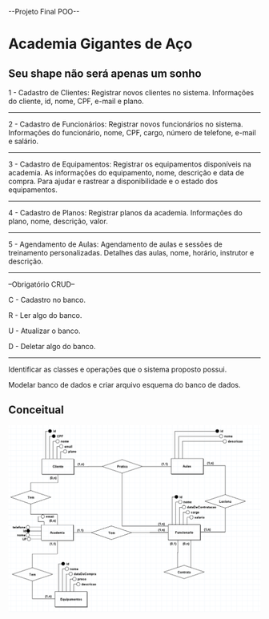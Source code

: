 --Projeto Final POO--

# Academia Gigantes de Aço
## Seu shape não será apenas um sonho

1 - Cadastro de Clientes: Registrar novos clientes no sistema. Informações do cliente, id, nome, CPF, e-mail e plano.
____________________________________________________________
2 - Cadastro de Funcionários: Registrar novos funcionários no sistema. Informações do funcionário, nome, CPF, cargo, número de telefone, e-mail  e salário.
____________________________________________________________
3 - Cadastro de Equipamentos: Registrar os equipamentos disponíveis na academia. As informações do equipamento, nome, descrição e data de compra. Para ajudar e rastrear a disponibilidade e o estado dos equipamentos.
____________________________________________________________
4 - Cadastro de Planos: Registrar planos da academia. Informações do plano, nome, descrição, valor.
____________________________________________________________
5 - Agendamento de Aulas: Agendamento de aulas e sessões de treinamento personalizadas. Detalhes das aulas, nome, horário, instrutor e descrição.

____________________________________________________________
–Obrigatório CRUD–

C - Cadastro no banco.

R - Ler algo do banco.

U - Atualizar o banco.

D - Deletar algo do banco.
____________________________________________________________

Identificar as classes e operações que o sistema proposto possui.

Modelar banco de dados e criar arquivo esquema do banco de dados.

Conceitual
---------

![alt text](https://github.com/thegabriew/ProjetoFinalPOO/blob/main/Modelos/Conceitual.png?raw=true)
